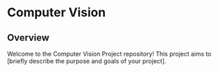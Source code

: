 # Computer Vision

## Overview

Welcome to the Computer Vision Project repository! This project aims to [briefly describe the purpose and goals of your project].
